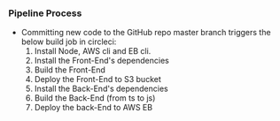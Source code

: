 ### Pipeline Process

- Committing new code to the GitHub repo master branch triggers the below build job in circleci:
  1. Install Node, AWS cli and EB cli.
  2. Install the Front-End's dependencies
  3. Build the Front-End
  4. Deploy the Front-End to S3 bucket
  5. Install the Back-End's dependencies
  5. Build the Back-End (from ts to js)
  6. Deploy the back-End to AWS EB
